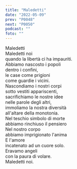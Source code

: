 ```yaml
---
title: "Maledetti"
date: "2022-05-09"
prev: "P0048"
next: "P0050"
podcast: ""
foto: ""
---
```


Maledetti   
Maledetti noi  
quando la libertà ci ha impauriti.  
Abbiamo nascosto i popoli  
dentro i confini,  
le case come prigioni  
come guardie i vicini.  
Nascondiamo i nostri corpi  
sotto vestiti appariscenti,  
sacrifichiamo le nostre idee  
nelle parole degli altri,  
immoliamo la nostra diversità  
all'altare della monotonia.  
Nel teschio simbolo di morte  
abbiamo rinchiuso il pensiero  
Nel nostro corpo  
abbiamo imprigionato l'anima  
E l'amore  
incatenato ad un cuore solo.  
Eravamo angeli  
con la paura di volare.  
Maledetti noi.  
